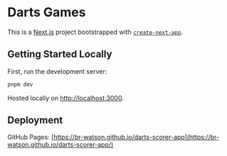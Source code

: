 # Darts Games

This is a [Next.js](https://nextjs.org) project bootstrapped with [`create-next-app`](https://nextjs.org/docs/app/api-reference/cli/create-next-app).

## Getting Started Locally

First, run the development server:

```bash
pnpm dev
```

Hosted locally on [http://localhost:3000](http://localhost:3000).

## Deployment

GitHub Pages: [https://br-watson.github.io/darts-scorer-app](https://br-watson.github.io/darts-scorer-app/)